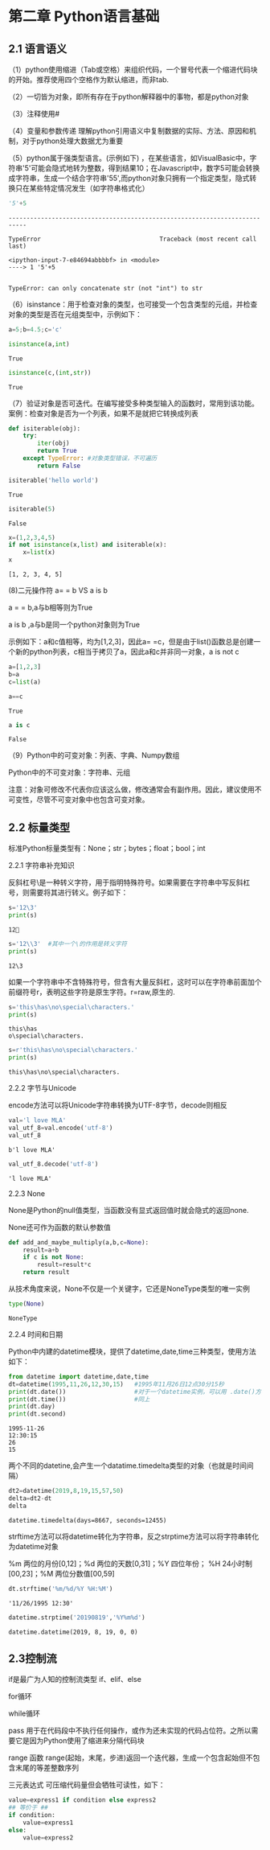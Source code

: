# 第二章 Python语言基础

## 2.1 语言语义

（1）python使用缩进（Tab或空格）来组织代码，一个冒号代表一个缩进代码块的开始。推荐使用四个空格作为默认缩进，而非tab.

（2）一切皆为对象，即所有存在于python解释器中的事物，都是python对象

（3）注释使用#

（4）变量和参数传递 理解python引用语义中复制数据的实际、方法、原因和机制，对于python处理大数据尤为重要

（5）python属于强类型语言。(示例如下) ，在某些语言，如VisualBasic中，字符串'5'可能会隐式地转为整数，得到结果10；在Javascript中，数字5可能会转换成字符串，生成一个结合字符串'55',而python对象只拥有一个指定类型，隐式转换只在某些特定情况发生（如字符串格式化）


```python
'5'+5
```


    ---------------------------------------------------------------------------

    TypeError                                 Traceback (most recent call last)

    <ipython-input-7-e84694abbbbf> in <module>
    ----> 1 '5'+5
    

    TypeError: can only concatenate str (not "int") to str


（6）isinstance：用于检查对象的类型，也可接受一个包含类型的元组，并检查对象的类型是否在元组类型中，示例如下：


```python
a=5;b=4.5;c='c'
```


```python
isinstance(a,int)
```




    True




```python
isinstance(c,(int,str))
```




    True



（7）验证对象是否可迭代。在编写接受多种类型输入的函数时，常用到该功能。案例：检查对象是否为一个列表，如果不是就把它转换成列表


```python
def isiterable(obj):
    try:
        iter(obj)
        return True
    except TypeError: #对象类型错误，不可遍历
        return False
```


```python
isiterable('hello world')
```




    True




```python
isiterable(5)
```




    False




```python
x=(1,2,3,4,5)
if not isinstance(x,list) and isiterable(x):
    x=list(x)
x
```




    [1, 2, 3, 4, 5]



(8)二元操作符 a= = b VS  a is b

a = = b,a与b相等则为True

a is b ,a与b是同一个python对象则为True

示例如下：a和c值相等，均为[1,2,3]，因此a= =c，但是由于list()函数总是创建一个新的python列表，c相当于拷贝了a，因此a和c并非同一对象，a is not c


```python
a=[1,2,3]
b=a
c=list(a)
```


```python
a==c
```




    True




```python
a is c
```




    False



（9）Python中的可变对象：列表、字典、Numpy数组

Python中的不可变对象：字符串、元组

注意：对象可修改不代表你应该这么做，修改通常会有副作用。因此，建议使用不可变性，尽管不可变对象中也包含可变对象。

## 2.2 标量类型

标准Python标量类型有：None；str；bytes；float；bool；int

2.2.1 字符串补充知识

反斜杠号\是一种转义字符，用于指明特殊符号。如果需要在字符串中写反斜杠号，则需要将其进行转义。例子如下：


```python
s='12\3'
print(s)
```

    12
    


```python
s='12\\3'  #其中一个\的作用是转义字符
print(s)
```

    12\3
    

如果一个字符串中不含特殊符号，但含有大量反斜杠，这时可以在字符串前面加个前缀符号r，表明这些字符是原生字符。r=raw,原生的.


```python
s='this\has\no\special\characters.'
print(s)
```

    this\has
    o\special\characters.
    


```python
s=r'this\has\no\special\characters.'
print(s)
```

    this\has\no\special\characters.
    

2.2.2 字节与Unicode

encode方法可以将Unicode字符串转换为UTF-8字节，decode则相反


```python
val='l love MLA'
val_utf_8=val.encode('utf-8')
val_utf_8
```




    b'l love MLA'




```python
val_utf_8.decode('utf-8')
```




    'l love MLA'



2.2.3 None

None是Python的null值类型，当函数没有显式返回值时就会隐式的返回none.

None还可作为函数的默认参数值


```python
def add_and_maybe_multiply(a,b,c=None):
    result=a+b
    if c is not None:
        result=result*c
    return result
```

从技术角度来说，None不仅是一个关键字，它还是NoneType类型的唯一实例


```python
type(None)
```




    NoneType



2.2.4 时间和日期

Python中内建的datetime模块，提供了datetime,date,time三种类型，使用方法如下：


```python
from datetime import datetime,date,time
dt=datetime(1995,11,26,12,30,15)   #1995年11月26日12点30分15秒
print(dt.date())                   #对于一个datetime实例，可以用 .date()方法获取它的data对象
print(dt.time())                   #同上
print(dt.day)            
print(dt.second)
```

    1995-11-26
    12:30:15
    26
    15
    

两个不同的datetine,会产生一个datatime.timedelta类型的对象（也就是时间间隔）


```python
dt2=datetime(2019,8,19,15,57,50)
delta=dt2-dt
delta
```




    datetime.timedelta(days=8667, seconds=12455)



strftime方法可以将datetime转化为字符串，反之strptime方法可以将字符串转化为datetime对象

%m 两位的月份[0,12]；%d 两位的天数[0,31]；%Y 四位年份； %H 24小时制[00,23]；%M 两位分数值[00,59]


```python
dt.strftime('%m/%d/%Y %H:%M')  
```




    '11/26/1995 12:30'




```python
datetime.strptime('20190819','%Y%m%d')
```




    datetime.datetime(2019, 8, 19, 0, 0)



## 2.3控制流
if是最广为人知的控制流类型 if、elif、else

for循环

while循环

pass 用于在代码段中不执行任何操作，或作为还未实现的代码占位符。之所以需要它是因为Python使用了缩进来分隔代码块

range 函数 range(起始，末尾，步进)返回一个迭代器，生成一个包含起始但不包含末尾的等差整数序列

三元表达式 可压缩代码量但会牺牲可读性，如下：

```python
value=express1 if condition else express2
## 等价于 ##
if condition:
    value=express1
else:
    value=express2
```


```python

```
